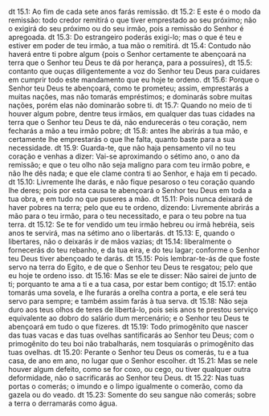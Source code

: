 dt 15.1: Ao fim de cada sete anos farás remissão.
dt 15.2: E este é o modo da remissão: todo credor remitirá o que tiver emprestado ao seu próximo; não o exigirá do seu próximo ou do seu irmão, pois a remissão do Senhor é apregoada.
dt 15.3: Do estrangeiro poderás exigi-lo; mas o que é teu e estiver em poder de teu irmão, a tua mão o remitirá.
dt 15.4: Contudo não haverá entre ti pobre algum {pois o Senhor certamente te abençoará na terra que o Senhor teu Deus te dá por herança, para a possuíres},
dt 15.5: contanto que ouças diligentemente a voz do Senhor teu Deus para cuidares em cumprir todo este mandamento que eu hoje te ordeno.
dt 15.6: Porque o Senhor teu Deus te abençoará, como te prometeu; assim, emprestarás a muitas nações, mas não tomarás empréstimos; e dominarás sobre muitas nações, porém elas não dominarão sobre ti.
dt 15.7: Quando no meio de ti houver algum pobre, dentre teus irmãos, em qualquer das tuas cidades na terra que o Senhor teu Deus te dá, não endurecerás o teu coração, nem fecharás a mão a teu irmão pobre;
dt 15.8: antes lhe abrirás a tua mão, e certamente lhe emprestarás o que lhe falta, quanto baste para a sua necessidade.
dt 15.9: Guarda-te, que não haja pensamento vil no teu coração e venhas a dizer: Vai-se aproximando o sétimo ano, o ano da remissão; e que o teu olho não seja maligno para com teu irmão pobre, e não lhe dês nada; e que ele clame contra ti ao Senhor, e haja em ti pecado.
dt 15.10: Livremente lhe darás, e não fique pesaroso o teu coração quando lhe deres; pois por esta causa te abençoará o Senhor teu Deus em toda a tua obra, e em tudo no que puseres a mão.
dt 15.11: Pois nunca deixará de haver pobres na terra; pelo que eu te ordeno, dizendo: Livremente abrirás a mão para o teu irmão, para o teu necessitado, e para o teu pobre na tua terra.
dt 15.12: Se te for vendido um teu irmão hebreu ou irmã hebréia, seis anos te servirá, mas na sétimo ano o libertarás.
dt 15.13: E, quando o libertares, não o deixarás ir de mãos vazias;
dt 15.14: liberalmente o fornecerás do teu rebanho, e da tua eira, e do teu lagar; conforme o Senhor teu Deus tiver abençoado te darás.
dt 15.15: Pois lembrar-te-ás de que foste servo na terra do Egito, e de que o Senhor teu Deus te resgatou; pelo que eu hoje te ordeno isso.
dt 15.16: Mas se ele te disser: Não sairei de junto de ti; porquanto te ama a ti e a tua casa, por estar bem contigo;
dt 15.17: então tomarás uma sovela, e lhe furarás a orelha contra a porta, e ele será teu servo para sempre; e também assim farás à tua serva.
dt 15.18: Não seja duro aos teus olhos de teres de libertá-lo, pois seis anos te prestou serviço equivalente ao dobro do salário dum mercenário; e o Senhor teu Deus te abençoará em tudo o que fizeres.
dt 15.19: Todo primogênito que nascer das tuas vacas e das tuas ovelhas santificarás ao Senhor teu Deus; com o primogênito do teu boi não trabalharás, nem tosquiarás o primogênito das tuas ovelhas.
dt 15.20: Perante o Senhor teu Deus os comerás, tu e a tua casa, de ano em ano, no lugar que o Senhor escolher.
dt 15.21: Mas se nele houver algum defeito, como se for coxo, ou cego, ou tiver qualquer outra deformidade, não o sacrificarás ao Senhor teu Deus.
dt 15.22: Nas tuas portas o comerás; o imundo e o limpo igualmente o comerão, como da gazela ou do veado.
dt 15.23: Somente do seu sangue não comerás; sobre a terra o derramarás como água.
